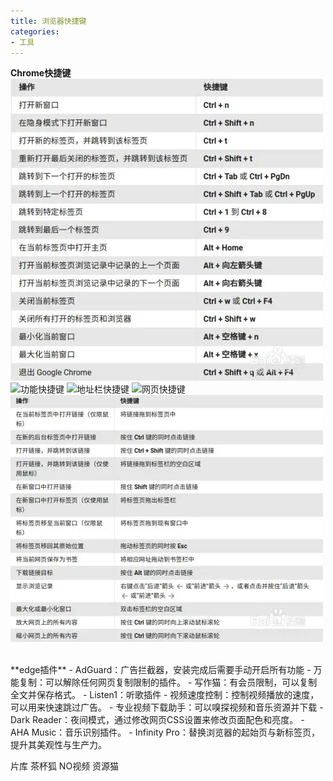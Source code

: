```yaml
---
title: 浏览器快捷键
categories:
- 工具
---
```

**Chrome快捷键**
![标签页和窗口快捷键](浏览器快捷键.assets\5674d5a4a5564abdb5e87eadb06b0dc1.png)
![功能快捷键](浏览器快捷键.assets21b9994e666419c983a1dc42603d80a.png)
![地址栏快捷键](浏览器快捷键.assets2a30a341c8b41b88f85ff3fbc83db47.png)
![网页快捷键](浏览器快捷键.assets454da2e06574292bb08d3058f0e91e6.png)
![鼠标快捷键](浏览器快捷键.assets\89f992a4729340599d75da79d3381f09.png)

<br>
**edge插件**
- AdGuard：广告拦截器，安装完成后需要手动开启所有功能
- 万能复制：可以解除任何网页复制限制的插件。
- 写作猫：有会员限制，可以复制全文并保存格式。
- Listen1：听歌插件
- 视频速度控制：控制视频播放的速度，可以用来快速跳过广告。
- 专业视频下载助手：可以嗅探视频和音乐资源并下载
- Dark Reader：夜间模式，通过修改网页CSS设置来修改页面配色和亮度。
- AHA Music：音乐识别插件。
- Infinity Pro：替换浏览器的起始页与新标签页，提升其美观性与生产力。


片库 茶杯狐 NO视频 资源猫
